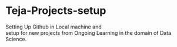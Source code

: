 # Teja-Projects-setup
Setting Up Github in Local machine and <br>setup for new projects from Ongoing Learning in the domain of Data Science.
